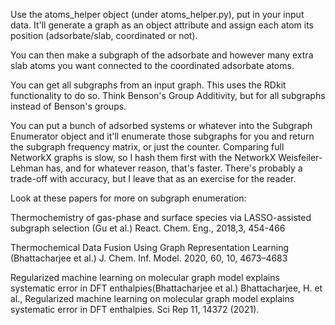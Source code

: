 Use the atoms_helper object (under atoms_helper.py), put in your input data. It'll generate a graph as an object attribute and assign each atom its position (adsorbate/slab, coordinated or not).

You can then make a subgraph of the adsorbate and however many extra slab atoms you want connected to the coordinated adsorbate atoms.

You can get all subgraphs from an input graph. This uses the RDkit functionality to do so. Think Benson's Group Additivity, but for all subgraphs instead of Benson's groups. 

You can put a bunch of adsorbed systems or whatever into the Subgraph Enumerator object and it'll enumerate those subgraphs for you and return the subgraph frequency matrix, or just the counter. 
Comparing full NetworkX graphs is slow, so I hash them first with the NetworkX Weisfeiler-Lehman has, and for whatever reason, that's faster. There's probably a trade-off with accuracy, but I leave that as an exercise for the reader.



Look at these papers for more on subgraph enumeration:

Thermochemistry of gas-phase and surface species via LASSO-assisted subgraph selection (Gu et al.)
React. Chem. Eng., 2018,3, 454-466

Thermochemical Data Fusion Using Graph Representation Learning (Bhattacharjee et al.)
J. Chem. Inf. Model. 2020, 60, 10, 4673–4683

Regularized machine learning on molecular graph model explains systematic error in DFT enthalpies(Bhattacharjee et al.)
Bhattacharjee, H. et al., Regularized machine learning on molecular graph model explains systematic error in DFT enthalpies. Sci Rep 11, 14372 (2021).
